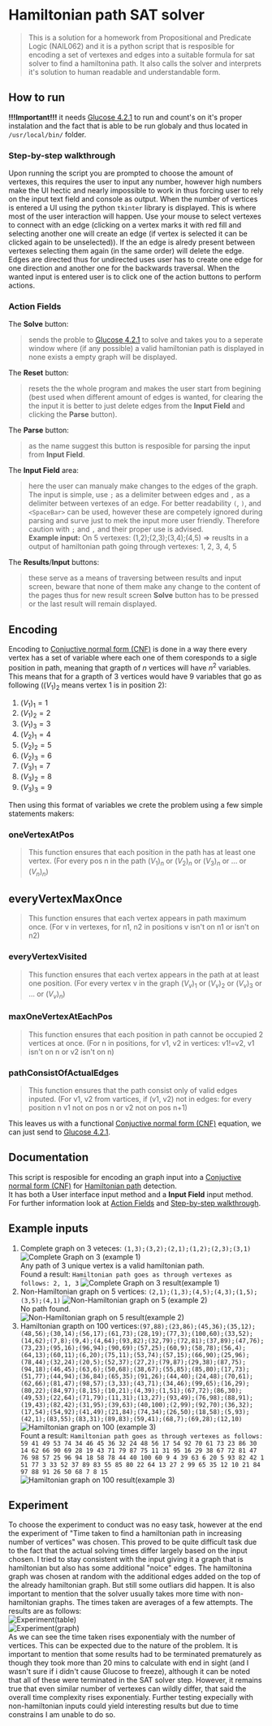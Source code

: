 # Hamiltonian path SAT solver
> This is a solution for a homework from Propositional and Predicate Logic (NAIL062) and it is a python script that is resposible for encoding a set of vertexes and edges into a suitable formula for sat solver to find a hamiltonina path. It also calls the solver and interprets it's solution to human readable and understandable form.

## How to run
**!!!Important!!!** it needs [Glucose 4.2.1](https://github.com/audemard/glucose/releases/tag/4.2.1) to run and count's on it's proper instalation and the fact that is able to be run globaly and thus located in `/usr/local/bin/` folder.

### Step-by-step walkthrough
Upon running the script you are prompted to choose the amount of vertexes, this requires the user to input any number, however high numbers make the UI hectic and nearly impossible to work in thus forcing user to rely on the input text field and console as output. 
When the number of vertices is entered a UI using the python `tkinter` library is displayed. This is where most of the user interaction will happen. 
Use your mouse to select vertexes to connect with an edge (clicking on a vertex marks it with red fill and selecting another one will create an edge (if vertex is selected it can be clicked again to be unselected)). If the an edge is alredy present between vertexes selecting them again (in the same order) will delete the edge. 
Edges are directed thus for undirected uses user has to create one edge for one direction and another one for the backwards traversal. When the wanted input is entered user is to click one of the action buttons to perform actions.

### Action Fields
The **Solve** button: 
> sends the proble to [Glucose 4.2.1](https://github.com/audemard/glucose/releases/tag/4.2.1) to solve and takes you to a seperate window where (if any possible) a valid hamiltonian path is displayed in none exists a empty graph will be displayed.

The **Reset** button:
> resets the the whole program and makes the user start from begining (best used when different amount of edges is wanted, for clearing the the input it is better to just delete edges from the **Input Field** and clicking the **Parse** button).

The **Parse** button:
> as the name suggest this button is resposible for parsing the input from **Input Field**.

The **Input Field** area:
> here the user can manualy make changes to the edges of the graph. The input is simple, use `;` as a delimiter between edges and `,` as a delimiter between vertexes of an edge. For better readability `(`, `)`, and `<SpaceBar>` can be used, 
however these are competely ignored during parsing and surve just to mek the input more user friendly. Therefore caution with `;` and `,` and their proper use is advised. <br>
> **Example input:** On 5 vertexes: (1,2);(2,3);(3,4);(4,5) => reuslts in a output of hamiltonian path going through vertexes: 1, 2, 3, 4, 5

The **Results**/**Input** buttons:
> these serve as a means of traversing between results and input screen, beware that none of them make any change to the content of the pages thus for new result screen **Solve** button has to be pressed or the last result will remain displayed.

## Encoding
Encoding to [Conjuctive normal form (CNF)](https://en.wikipedia.org/wiki/Conjunctive_normal_form) is done in a way there every vertex has a set of variable where each one of them coresponds to a sigle position in path, meaning that grapth of $n$ vertices will have $n^2$ variables. This means that for a grapth of 3 vertices would have 9 variables that go as following ($(V_1)_2$ means vertex 1 is in position 2):
1. $(V_1)_1 = 1$
2. $(V_1)_2 = 2$
3. $(V_1)_3 = 3$
4. $(V_2)_1 = 4$
5. $(V_2)_2 = 5$
6. $(V_2)_3 = 6$
7. $(V_3)_1 = 7$
8. $(V_3)_2 = 8$
9. $(V_3)_3 = 9$

Then using this format of variables we crete the problem using a few simple statements makers:
### oneVertexAtPos
> This function ensures that each position in the path has at least one vertex. (For every pos n in the path $(V_1)_n$ or $(V_2)_n$ or $(V_3)_n$ or ... or $(V_n)_n$)
## everyVertexMaxOnce
> This function ensures that each vertex appears in path maximum once. (For v in vertexes, for n1, n2 in positions v isn't on n1 or isn't on n2)
### everyVertexVisited
> This function ensures that each vertex appears in the path at at least one position. (For every vertex v in the graph $(V_v)_1$ or $(V_v)_2$ or $(V_v)_3$ or ... or $(V_v)_n$)
### maxOneVertexAtEachPos
> This function ensures that each position in path cannot be occupied 2 vertices at once. (For n in positions, for v1, v2 in vertices: v1!=v2, v1 isn't on n or v2 isn't on n)
### pathConsistOfActualEdges
> This function ensures that the path consist only of valid edges inputed. (For v1, v2 from vartices, if (v1, v2) not in edges: for every position n v1 not on pos n or v2 not on pos n+1)

This leaves us with a functional [Conjuctive normal form (CNF)](https://en.wikipedia.org/wiki/Conjunctive_normal_form) equation, we can just send to [Glucose 4.2.1](https://github.com/audemard/glucose/releases/tag/4.2.1).


## Documentation
This script is resposible for encoding an graph input into a [Conjuctive normal form (CNF)](https://en.wikipedia.org/wiki/Conjunctive_normal_form) for [Hamiltonian path](https://en.wikipedia.org/wiki/Hamiltonian_path) detection. <br>
It has both a User interface input method and a **Input Field** input method. For further information look at [Action Fields](#action-fields) and [Step-by-step walkthrough](#step-by-step-walkthrough).

## Example inputs
1. Complete graph on 3 veteces: `(1,3);(3,2);(2,1);(1,2);(2,3);(3,1)` ![Complete Graph on 3 (example 1)](/assets/images/completeOn3.png "Complete graph on 3")<br> Any path of 3 unique vertex is a valid hamiltonian path.<br> Found a result: `Hamiltonian path goes as through vertexes as follows: 2, 1, 3` ![Complete Graph on 3 result(example 1)](/assets/images/completeOn3Result.png "Complete Graph on 3 Result")<br>
2. Non-Hamiltonian graph on 5 vertices: `(2,1);(1,3);(4,5);(4,3);(1,5);(3,5);(4,1)` ![Non-Hamiltonian graph on 5 (example 2)](/assets/images/non-hamiltonianOn5.png "Non-hamiltonian graph on 5") <br> No path found. <br> ![Non-Hamiltonian graph on 5 result(example 2)](/assets/images/non-hamiltonianOn5Result.png "Non-hamiltonian graph on 5 result")<br>
3. Hamiltonian grapth on 100 vertices:`(97,88);(23,86);(45,36);(35,12);(48,56);(30,14);(56,17);(61,73);(28,19);(77,3);(100,60);(33,52);(14,62);(7,8);(9,4);(4,64);(93,82);(32,79);(72,81);(37,89);(47,76);(73,23);(95,16);(96,94);(90,69);(57,25);(60,9);(58,78);(56,4);(64,13);(60,11);(6,20);(75,11);(53,74);(57,15);(66,90);(25,96);(78,44);(32,24);(20,5);(52,37);(27,2);(79,87);(29,38);(87,75);(94,18);(46,45);(63,6);(50,68);(38,67);(55,85);(85,80);(17,73);(51,77);(44,94);(36,84);(65,35);(91,26);(44,40);(24,48);(70,61);(62,66);(81,47);(98,57);(3,33);(43,71);(34,46);(99,65);(16,29);(80,22);(84,97);(8,15);(10,21);(4,39);(1,51);(67,72);(86,30);(49,53);(22,64);(71,79);(11,31);(13,27);(93,49);(76,98);(88,91);(19,43);(82,42);(31,95);(39,63);(40,100);(2,99);(92,70);(36,32);(17,54);(54,92);(41,49);(21,84);(74,34);(26,50);(18,58);(5,93);(42,1);(83,55);(83,31);(89,83);(59,41);(68,7);(69,28);(12,10)` ![Hamiltonian graph on 100 (example 3)](/assets/images/hamiltonianOn100.png "Hamiltonian graph on 100") <br> Fount a result: `Hamiltonian path goes as through vertexes as follows: 59 41 49 53 74 34 46 45 36 32 24 48 56 17 54 92 70 61 73 23 86 30 14 62 66 90 69 28 19 43 71 79 87 75 11 31 95 16 29 38 67 72 81 47 76 98 57 25 96 94 18 58 78 44 40 100 60 9 4 39 63 6 20 5 93 82 42 1 51 77 3 33 52 37 89 83 55 85 80 22 64 13 27 2 99 65 35 12 10 21 84 97 88 91 26 50 68 7 8 15` <br> ![Hamiltonian graph on 100 result(example 3)](/assets/images/hamiltonianOn100Result.png "Hamiltonian graph on 100 result")

## Experiment
To choose the experiment to conduct was no easy task, however at the end the experiment of "Time taken to find a hamiltonian path in increasing number of vertices" was chosen. This proved to be quite difficult task due to the fact that the actual solving times differ largely based on the input chosen. I tried to stay consistent with the input giving it a graph that is hamiltonian but also has some additional "noice" edges. The hamiltonina graph was chosen at random with the additional edges added on the top of the already hamiltonian graph. But still some outliars did happen. It is also important to mention that the solver usually takes more time with non-hamiltonian graphs. The times taken are averages of a few attempts. The results are as follows:<br>
![Experiment(table)](/assets/images/experimentTable.png "Experiment Table") <br>
![Experiment(graph)](/assets/images/experimentGraph.png "Experiment Graph") <br>
As we can see the time taken rises exponentialy with the number of vertices. This can be expected due to the nature of the problem. It is important to mention that some results had to be terminated prematurely as though they took more than 20 mins to calculate with end in sight (and I wasn't sure if i didn't cause Glucose to freeze), although it can be noted that all of these were terminated in the SAT solver step.  However, it remains true that even similar number of vertexes can wildly differ, that said the overall time complexity rises exponentialy. Further testing expecially with non-hamiltonian inputs could yield interesting results but due to time constrains I am unable to do so.

